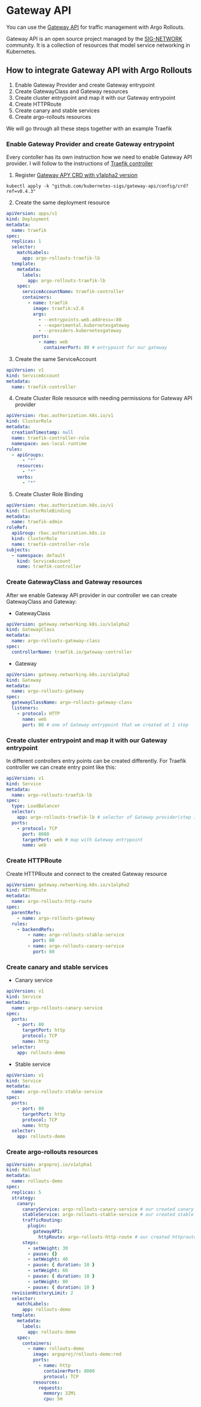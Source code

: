 # Gateway API

You can use the [Gateway API](https://gateway-api.sigs.k8s.io/) for traffic management with Argo Rollouts.

Gateway API is an open source project managed by the [SIG-NETWORK](https://github.com/kubernetes/community/tree/master/sig-network) community. It is a collection of resources that model service networking in Kubernetes.

## How to integrate Gateway API with Argo Rollouts

1. Enable Gateway Provider and create Gateway entrypoint
2. Create GatewayClass and Gateway resources
3. Create cluster entrypoint and map it with our Gateway entrypoint
4. Create HTTPRoute
5. Create canary and stable services
6. Create argo-rollouts resources

We will go through all these steps together with an example Traefik

### Enable Gateway Provider and create Gateway entrypoint

Every contoller has its own instruction how we need to enable Gateway API provider. I will follow to the instructions of [Traefik controller](https://doc.traefik.io/traefik/providers/kubernetes-gateway/)

1. Register [Gateway APY CRD with v1alpha2 version](https://gateway-api.sigs.k8s.io/v1alpha2/guides/getting-started/)

```
kubectl apply -k "github.com/kubernetes-sigs/gateway-api/config/crd?ref=v0.4.3"
```

2. Create the same deployment resource

```yaml
apiVersion: apps/v1
kind: Deployment
metadata:
  name: traefik
spec:
  replicas: 1
  selector:
    matchLabels:
      app: argo-rollouts-traefik-lb
  template:
    metadata:
      labels:
        app: argo-rollouts-traefik-lb
    spec:
      serviceAccountName: traefik-controller
      containers:
        - name: traefik
          image: traefik:v2.6
          args:
            - --entrypoints.web.address=:80
            - --experimental.kubernetesgateway
            - --providers.kubernetesgateway
          ports:
            - name: web
              containerPort: 80 # entrypoint for our gateway
```

3. Create the same ServiceAccount

```yaml
apiVersion: v1
kind: ServiceAccount
metadata:
  name: traefik-controller
```

4. Create Cluster Role resource with needing permissions for Gateway API provider

```yaml
apiVersion: rbac.authorization.k8s.io/v1
kind: ClusterRole
metadata:
  creationTimestamp: null
  name: traefik-controller-role
  namespace: aws-local-runtime
rules:
  - apiGroups:
      - "*"
    resources:
      - "*"
    verbs:
      - "*"
```

5. Create Cluster Role Binding

```yaml
apiVersion: rbac.authorization.k8s.io/v1
kind: ClusterRoleBinding
metadata:
  name: traefik-admin
roleRef:
  apiGroup: rbac.authorization.k8s.io
  kind: ClusterRole
  name: traefik-controller-role
subjects:
  - namespace: default
    kind: ServiceAccount
    name: traefik-controller
```

### Create GatewayClass and Gateway resources

After we enable Gateway API provider in our controller we can create GatewayClass and Gateway:

- GatewayClass

```yaml
apiVersion: gateway.networking.k8s.io/v1alpha2
kind: GatewayClass
metadata:
  name: argo-rollouts-gateway-class
spec:
  controllerName: traefik.io/gateway-controller
```

- Gateway

```yaml
apiVersion: gateway.networking.k8s.io/v1alpha2
kind: Gateway
metadata:
  name: argo-rollouts-gateway
spec:
  gatewayClassName: argo-rollouts-gateway-class
  listeners:
    - protocol: HTTP
      name: web
      port: 80 # one of Gateway entrypoint that we created at 1 step
```

### Create cluster entrypoint and map it with our Gateway entrypoint

In different controllers entry points can be created differently. For Traefik controller we can create entry point like this:

```yaml
apiVersion: v1
kind: Service
metadata:
  name: argo-rollouts-traefik-lb
spec:
  type: LoadBalancer
  selector:
    app: argo-rollouts-traefik-lb # selector of Gateway provider(step 1)
  ports:
    - protocol: TCP
      port: 8080
      targetPort: web # map with Gateway entrypoint
      name: web
```

### Create HTTPRoute

Create HTTPRoute and connect to the created Gateway resource

```yaml
apiVersion: gateway.networking.k8s.io/v1alpha2
kind: HTTPRoute
metadata:
  name: argo-rollouts-http-route
spec:
  parentRefs:
    - name: argo-rollouts-gateway
  rules:
    - backendRefs:
        - name: argo-rollouts-stable-service
          port: 80
        - name: argo-rollouts-canary-service
          port: 80
```

### Create canary and stable services

- Canary service

```yaml
apiVersion: v1
kind: Service
metadata:
  name: argo-rollouts-canary-service
spec:
  ports:
    - port: 80
      targetPort: http
      protocol: TCP
      name: http
  selector:
    app: rollouts-demo
```

- Stable service

```yaml
apiVersion: v1
kind: Service
metadata:
  name: argo-rollouts-stable-service
spec:
  ports:
    - port: 80
      targetPort: http
      protocol: TCP
      name: http
  selector:
    app: rollouts-demo
```

### Create argo-rollouts resources

```yaml
apiVersion: argoproj.io/v1alpha1
kind: Rollout
metadata:
  name: rollouts-demo
spec:
  replicas: 5
  strategy:
    canary:
      canaryService: argo-rollouts-canary-service # our created canary service
      stableService: argo-rollouts-stable-service # our created stable service
      trafficRouting:
        plugin:
          gatewayAPI:
            httpRoute: argo-rollouts-http-route # our created httproute
      steps:
        - setWeight: 30
        - pause: {}
        - setWeight: 40
        - pause: { duration: 10 }
        - setWeight: 60
        - pause: { duration: 10 }
        - setWeight: 80
        - pause: { duration: 10 }
  revisionHistoryLimit: 2
  selector:
    matchLabels:
      app: rollouts-demo
  template:
    metadata:
      labels:
        app: rollouts-demo
    spec:
      containers:
        - name: rollouts-demo
          image: argoproj/rollouts-demo:red
          ports:
            - name: http
              containerPort: 8080
              protocol: TCP
          resources:
            requests:
              memory: 32Mi
              cpu: 5m
```
